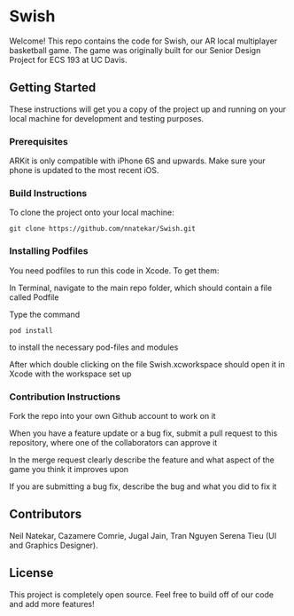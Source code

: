 # Swish

Welcome! This repo contains the code for Swish, our AR local multiplayer basketball game. The game was originally built for our Senior Design Project for ECS 193 at UC Davis. 

## Getting Started

These instructions will get you a copy of the project up and running on your local machine for development and testing purposes.

### Prerequisites

ARKit is only compatible with iPhone 6S and upwards. Make sure your phone is updated to the most recent iOS. 

### Build Instructions

To clone the project onto your local machine:

```
git clone https://github.com/nnatekar/Swish.git
```
### Installing Podfiles

You need podfiles to run this code in Xcode. To get them:

In Terminal, navigate to the main repo folder, which should contain a file called Podfile

Type the command 

``` 
pod install
``` 

to install the necessary pod-files and modules

After which double clicking on the file Swish.xcworkspace should open it in Xcode with the workspace set up


### Contribution Instructions

Fork the repo into your own Github account to work on it

When you have a feature update or a bug fix, submit a pull request to this repository, where one of the collaborators can approve it

In the merge request clearly describe the feature and what aspect of the game you think it improves upon

If you are submitting a bug fix, describe the bug and what you did to fix it

## Contributors

Neil Natekar,
Cazamere Comrie,
Jugal Jain,
Tran Nguyen
Serena Tieu (UI and Graphics Designer). 

## License

This project is completely open source. Feel free to build off of our code and add more features!
